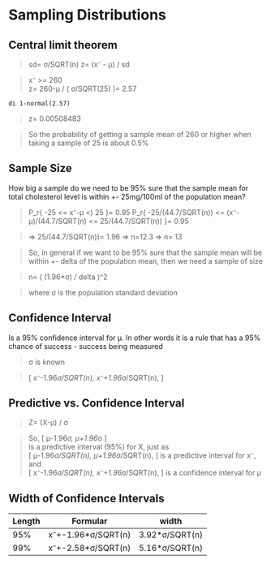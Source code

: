 # Sampling Distributions  
## Central limit theorem

> sd= σ/SQRT(n)
> z= (x⁻ - μ) / sd

> x⁻ >= 260  
> z= 260-μ / ( σ/SQRT(25) )= 2.57

	di 1-normal(2.57)

> z= 0.00508483

> So the probability of getting a sample mean of 260 or higher when taking a sample of 25 is about 0.5%

## Sample Size  
How big a sample do we need to be 95% sure that the sample mean for total cholesterol level is within +- 25mg/100ml of the population mean?

> P_r{ -25 <= x⁻-μ <) 25 }= 0.95
> P_r{ -25/(44.7/SQRT(n)) <= (x⁻-μ)/(44.7/SQRT(n) <= 25/(44.7/SQRT(n)) }= 0.95

> => 25/(44.7/SQRT(n))= 1.96
> => n=12.3 => n= 13

> So, in general if we want to be 95% sure that the sample mean will be within +- delta of the population mean, then we need a sample of size

> n= ( (1.96*σ) / delta )^2

> where σ is the population standard deviation

##  Confidence Interval  
Is a 95% confidence interval for μ. In other words it is a rule that has a 95% chance of success - success being measured

> σ is known

> [ x⁻-1.96*σ/SQRT(n), x⁻+1.96*σ/SQRT(n), ]


## Predictive vs. Confidence Interval 

> Z= (X-μ) / σ

> So, [ μ-1.96*σ, μ+1.96*σ ]  
> is a predictive interval (95%) for X, just as  
>	[ μ-1.96*σ/SQRT(n), μ+1.96*σ/SQRT(n), ]
> is a predictive interval for x⁻, and  
>	[ x⁻-1.96*σ/SQRT(n), x⁻+1.96*σ/SQRT(n), ]
> is a confidence interval for μ


## Width of Confidence Intervals 

Length  | Formular             | width
------- | -------------------- | --------
 95%    | x⁻+-1.96*σ/SQRT(n)   | 3.92*σ/SQRT(n)
 99%    | x⁻+-2.58*σ/SQRT(n)   | 5.16*σ/SQRT(n)



